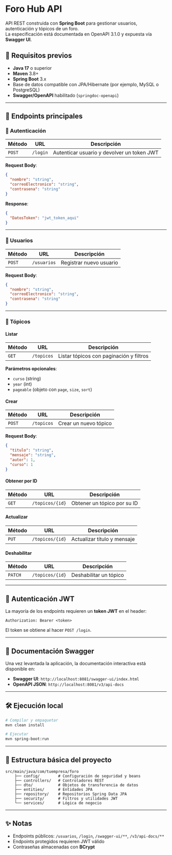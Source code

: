 # Foro Hub API

API REST construida con **Spring Boot** para gestionar usuarios, autenticación y tópicos de un foro.  
La especificación está documentada en OpenAPI 3.1.0 y expuesta vía **Swagger UI**.

## 📌 Requisitos previos

- **Java 17** o superior
- **Maven** 3.8+
- **Spring Boot** 3.x
- Base de datos compatible con JPA/Hibernate (por ejemplo, MySQL o PostgreSQL)
- **Swagger/OpenAPI** habilitado (`springdoc-openapi`)

---

## 🚀 Endpoints principales

### 🔑 Autenticación
| Método | URL     | Descripción |
|--------|---------|-------------|
| `POST` | `/login` | Autenticar usuario y devolver un token JWT |

**Request Body**:
```json
{
  "nombre": "string",
  "correoElectronico": "string",
  "contrasena": "string"
}
```

**Response**:
```json
{
  "DatosToken": "jwt_token_aqui"
}
```

---

### 👤 Usuarios
| Método | URL        | Descripción |
|--------|------------|-------------|
| `POST` | `/usuarios` | Registrar nuevo usuario |

**Request Body**:
```json
{
  "nombre": "string",
  "correoElectronico": "string",
  "contrasena": "string"
}
```

---

### 💬 Tópicos
#### Listar
| Método | URL        | Descripción |
|--------|------------|-------------|
| `GET`  | `/topicos` | Listar tópicos con paginación y filtros |

**Parámetros opcionales**:
- `curso` (string)
- `year` (int)
- `pageable` (objeto con `page`, `size`, `sort`)

#### Crear
| Método | URL        | Descripción |
|--------|------------|-------------|
| `POST` | `/topicos` | Crear un nuevo tópico |

**Request Body**:
```json
{
  "titulo": "string",
  "mensaje": "string",
  "autor": 1,
  "curso": 1
}
```

#### Obtener por ID
| Método | URL             | Descripción |
|--------|-----------------|-------------|
| `GET`  | `/topicos/{id}` | Obtener un tópico por su ID |

#### Actualizar
| Método | URL             | Descripción |
|--------|-----------------|-------------|
| `PUT`  | `/topicos/{id}` | Actualizar título y mensaje |

#### Deshabilitar
| Método | URL              | Descripción |
|--------|------------------|-------------|
| `PATCH`| `/topicos/{id}`  | Deshabilitar un tópico |

---

## 🔐 Autenticación JWT
La mayoría de los endpoints requieren un **token JWT** en el header:

```
Authorization: Bearer <token>
```

El token se obtiene al hacer `POST /login`.

---

## 📄 Documentación Swagger
Una vez levantada la aplicación, la documentación interactiva está disponible en:

- **Swagger UI**: `http://localhost:8081/swagger-ui/index.html`
- **OpenAPI JSON**: `http://localhost:8081/v3/api-docs`

---

## 🛠 Ejecución local
```bash
# Compilar y empaquetar
mvn clean install

# Ejecutar
mvn spring-boot:run
```

---

## 📂 Estructura básica del proyecto
```
src/main/java/com/tuempresa/foro
    ├── config/        # Configuración de seguridad y beans
    ├── controllers/   # Controladores REST
    ├── dto/           # Objetos de transferencia de datos
    ├── entities/      # Entidades JPA
    ├── repository/    # Repositorios Spring Data JPA
    ├── security/      # Filtros y utilidades JWT
    └── services/      # Lógica de negocio
```

---

## ✨ Notas
- Endpoints públicos: `/usuarios`, `/login`, `/swagger-ui/**`, `/v3/api-docs/**`
- Endpoints protegidos requieren JWT válido
- Contraseñas almacenadas con **BCrypt**